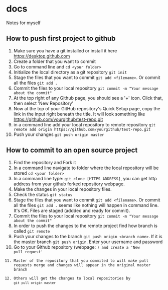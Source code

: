 # docs
Notes for myself
## How to push first project to github
1. Make sure you have a git installed or install it here https://desktop.github.com
2. Create a folder that you want to commit
3. Go to command line and `cd <your folder>` 
4. Initialize the local directory as a git repository `git init`
5. Stage the files that you want to commit `git add <filename>`. Or commit all the files `git add .`
6. Commit the files to your local repository `git commit -m "Your message about the commit"`
7. At the top right of any Github page, you should see a '+' icon. Click that, then select 'New Repository'
8. Now at the top of your GitHub repository's Quick Setup page, copy the link in the input right beneath the title. 
It will look something like https://github.com/yourgithub/test-repo.git
9. in a command line add your local repository to remote repository `git remote add origin https://github.com/yourgithub/test-repo.git`
10. Push your changes `git push origin master`

## How to commit to an open source project
1. Find the repository and Fork it
2. In a command line navigate to folder where the local repository will be stored `cd <your folder>`
3. In a command line type: `git clone [HTTPS ADDRESS]`, you can get http address from your github forked repository webpage. 
4. Make the changes in your local repository files.
5. Check the status `git status`
6. Stage the files that you want to commit `git add <filename>`. Or commit all the files `git add .` seems like nothing will happen in command line. It's OK. Files are staged (addded and ready for commit).
7. Commit the files to your local repository `git commit -m "Your message about the commit"`
8. In order to push the changes to the remote project find how branch is called `git remote`
9. Push your changes to the branch `git push origin <branch name>`. If it is the master branch `git push origin`. Enter your username and password
10. Go to your Github repository (webpage: <code>) and create a 'New pull request'
11. Master of the repository that you commited to will make pull requests merge and changes will appear in the original master branch
12. Others will get the changes to local repositories by `git pull origin master`
